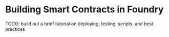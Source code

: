 # Building Smart Contracts in Foundry

TODO: build out a brief tutorial on deploying, testing, scripts, and best practices
